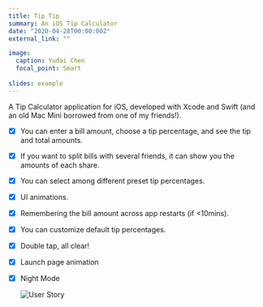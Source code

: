 ```yaml
---
title: Tip Tip
summary: An iOS Tip Calculator
date: "2020-04-28T00:00:00Z"
external_link: ""

image:
  caption: Yudai Chen
  focal_point: Smart
  
slides: example
---
```

A Tip Calculator application for iOS, developed with Xcode and Swift (and an old Mac Mini borrowed from one of my friends!).

- [x] You can enter a bill amount, choose a tip percentage, and see the tip and total amounts.

- [x] If you want to split bills with several friends, it can show you the amounts of each share.

- [x] You can select among different preset tip percentages.

- [x] UI animations.

- [x] Remembering the bill amount across app restarts (if <10mins).

- [x] You can customize default tip percentages.

- [x] Double tap, all clear!

- [x] Launch page animation

- [x] Night Mode

   ![User Story](./walkthrough.gif) 

  